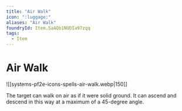 ```yaml
---
title: "Air Walk"
icon: ":luggage:"
aliases: "Air Walk"
foundryId: Item.SaAQb1NUDIa97zqq
tags:
  - Item
---
```


# Air Walk
![[systems-pf2e-icons-spells-air-walk.webp|150]]

The target can walk on air as if it were solid ground. It can ascend and descend in this way at a maximum of a 45-degree angle.
